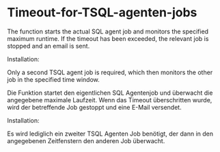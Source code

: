 # Timeout-for-TSQL-agenten-jobs

The function starts the actual SQL agent job and monitors the specified maximum runtime.
If the timeout has been exceeded, the relevant job is stopped and an email is sent.

Installation:

Only a second TSQL agent job is required, which then monitors the other job in the specified time window.

Die Funktion startet den eigentlichen SQL Agentenjob und überwacht die angegebene maximale Laufzeit.
Wenn das Timeout überschritten wurde, wird der betreffende Job gestoppt und eine E-Mail versendet.

Installation:

Es wird lediglich ein zweiter TSQL Agenten Job benötigt, der dann in den angegebenen Zeitfenstern den anderen Job überwacht.
